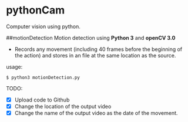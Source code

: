 # pythonCam
Computer vision using python.

##motionDetection
Motion detection using **Python 3** and **openCV 3.0**

- Records any movement (including 40 frames before the beginning of the action) and stores in an file at the same location as the source.

usage:
```
$ python3 motionDetection.py
```
TODO:
- [x] Upload code to Github
- [x] Change the location of the output video
- [x] Change the name of the output video as the date of the movement.
